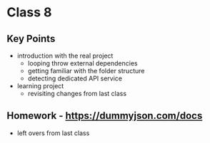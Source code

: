 # Class 8

## Key Points
- introduction with the real project
  - looping throw external dependencies
  - getting familiar with the folder structure
  - detecting dedicated API service
- learning project
  - revisiting changes from last class

## Homework - https://dummyjson.com/docs
- left overs from last class
